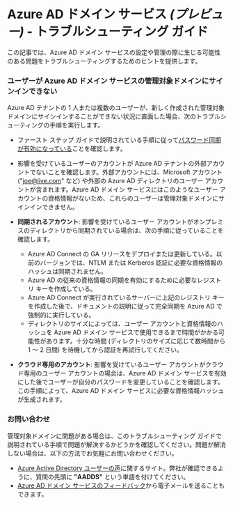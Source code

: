 <properties
	pageTitle="Azure Active Directory ドメイン サービス プレビュー: トラブルシューティング ガイド | Microsoft Azure"
	description="Azure AD ドメイン サービスのトラブルシューティング ガイド"
	services="active-directory-ds"
	documentationCenter=""
	authors="mahesh-unnikrishnan"
	manager="udayh"
	editor="inhenk"/>

<tags
	ms.service="active-directory-ds"
	ms.workload="identity"
	ms.tgt_pltfrm="na"
	ms.devlang="na"
	ms.topic="article"
	ms.date="10/16/2015"
	ms.author="maheshu"/>

# Azure AD ドメイン サービス *(プレビュー)* - トラブルシューティング ガイド
この記事では、Azure AD ドメイン サービスの設定や管理の際に生じる可能性のある問題をトラブルシューティングするためのヒントを提供します。


### ユーザーが Azure AD ドメイン サービスの管理対象ドメインにサインインできない
Azure AD テナントの 1 人または複数のユーザーが、新しく作成された管理対象ドメインにサインインすることができない状況に直面した場合、次のトラブルシューティングの手順を実行します。

- ファースト ステップ ガイドで説明されている手順に従って[パスワード同期が有効になっている](active-directory-ds-getting-started-password-sync.md)ことを確認します。

- 影響を受けているユーザーのアカウントが Azure AD テナントの外部アカウントでないことを確認します。外部アカウントには、Microsoft アカウント ("joe@live.com" など) や外部の Azure AD ディレクトリのユーザー アカウントが含まれます。Azure AD ドメイン サービスにはこのようなユーザー アカウントの資格情報がないため、これらのユーザーは管理対象ドメインにサインインできません。

- **同期されるアカウント**: 影響を受けているユーザー アカウントがオンプレミスのディレクトリから同期されている場合は、次の手順に従っていることを確認します。
    - Azure AD Connect の GA リリースをデプロイまたは更新している。以前のバージョンでは、NTLM または Kerberos 認証に必要な資格情報のハッシュは同期されません。
    - Azure AD の従来の資格情報の同期を有効にするために必要なレジストリ キーを作成している。
    - Azure AD Connect が実行されているサーバーに上記のレジストリ キーを作成した後で、ドキュメントの説明に従って完全同期を Azure AD で強制的に実行している。
    - ディレクトリのサイズによっては、ユーザー アカウントと資格情報のハッシュを Azure AD ドメイン サービスで使用できるまで時間がかかる可能性があります。十分な時間 (ディレクトリのサイズに応じて数時間から 1 ～ 2 日間) を待機してから認証を再試行してください。

- **クラウド専用のアカウント**: 影響を受けているユーザー アカウントがクラウド専用のユーザー アカウントの場合は、Azure AD ドメイン サービスを有効にした後でユーザーが自分のパスワードを変更していることを確認します。この手順によって、Azure AD ドメイン サービスに必要な資格情報ハッシュが生成されます。


### お問い合わせ
管理対象ドメインに問題がある場合は、このトラブルシューティング ガイドで説明されている手順で問題が解決するかどうかを確認してください。問題が解消しない場合は、以下の方法でお気軽にお問い合わせください。

- [Azure Active Directory ユーザーの声](http://feedback.azure.com/forums/169401-azure-active-directory)に関するサイト。弊社が確認できるように、質問の先頭に **"AADDS"** という単語を付けてください。
- [Azure AD ドメイン サービスのフィードバック](mailto:aaddsfb@microsoft.com)から電子メールを送ることもできます。

<!---HONumber=Oct15_HO4-->